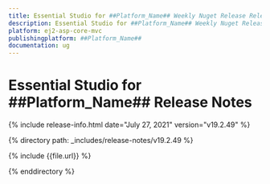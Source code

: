 ```yaml
---
title: Essential Studio for ##Platform_Name## Weekly Nuget Release Release Notes  
description: Essential Studio for ##Platform_Name## Weekly Nuget Release Release Notes  
platform: ej2-asp-core-mvc
publishingplatform: ##Platform_Name##
documentation: ug
---
```


# Essential Studio for  ##Platform_Name##  Release Notes  

{% include release-info.html date="July 27, 2021"   version="v19.2.49"  %} 

{% directory path: _includes/release-notes/v19.2.49 %}

{% include {{file.url}} %}

{% enddirectory %}

